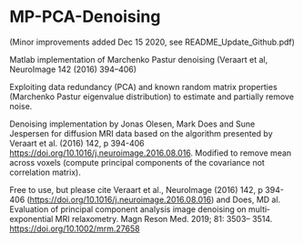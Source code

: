 # MP-PCA-Denoising
(Minor improvements added Dec 15 2020, see README_Update_Github.pdf)

Matlab implementation of Marchenko Pastur denoising (Veraart et al, NeuroImage 142 (2016) 394–406)

Exploiting data redundancy (PCA) and known random matrix properties 
(Marchenko Pastur eigenvalue distribution) to estimate and partially remove noise.

Denoising implementation by Jonas Olesen, Mark Does and Sune Jespersen for diffusion 
MRI data based on the algorithm presented by Veraart et al. (2016) 142, p
394-406 https://doi.org/10.1016/j.neuroimage.2016.08.016.
Modified to remove mean across voxels (compute principal components of
the covariance not correlation matrix).

Free to use, but please cite Veraart et al., NeuroImage (2016) 142, p
394-406 (https://doi.org/10.1016/j.neuroimage.2016.08.016) and  Does, MD al. Evaluation of principal component analysis image denoising on multi‐exponential MRI relaxometry. Magn Reson Med. 2019; 81: 3503– 3514. https://doi.org/10.1002/mrm.27658 
